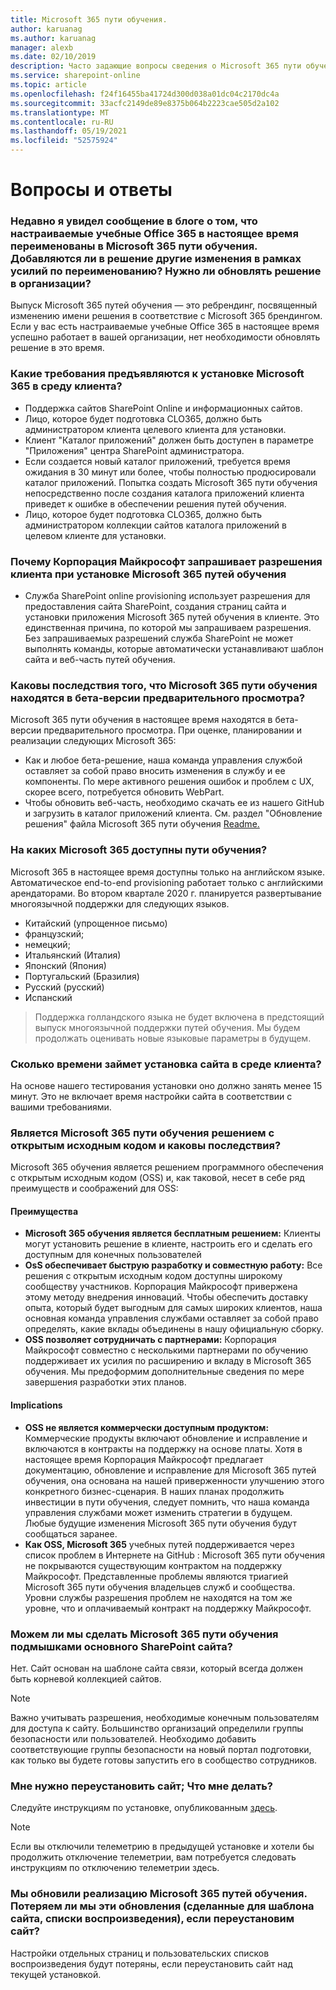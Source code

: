 ```yaml
---
title: Microsoft 365 пути обучения.
author: karuanag
ms.author: karuanag
manager: alexb
ms.date: 02/10/2019
description: Часто задающие вопросы сведения о Microsoft 365 пути обучения
ms.service: sharepoint-online
ms.topic: article
ms.openlocfilehash: f24f16455ba41724d300d038a01dc04c2170dc4a
ms.sourcegitcommit: 33acfc2149de89e8375b064b2223cae505d2a102
ms.translationtype: MT
ms.contentlocale: ru-RU
ms.lasthandoff: 05/19/2021
ms.locfileid: "52575924"
---
```

# <a name="frequently-asked-questions"></a>Вопросы и ответы

### <a name="i-recently-saw-a-blog-post-that-custom-learning-for-office-365-is-being-renamed-to-microsoft-365-learning-pathways-are-there-other-changes-being-added-to-the-solution-as-part-of-the-renaming-effort-should-i-update-the-solution-in-my-organization"></a>Недавно я увидел сообщение в блоге о том, что настраиваемые учебные Office 365 в настоящее время переименованы в Microsoft 365 пути обучения. Добавляются ли в решение другие изменения в рамках усилий по переименованию? Нужно ли обновлять решение в организации?

Выпуск Microsoft 365 путей обучения — это ребрендинг, посвященный изменению имени решения в соответствие с Microsoft 365 брендингом. Если у вас есть настраиваемые учебные Office 365 в настоящее время успешно работает в вашей организации, нет необходимости обновлять решение в это время.  

### <a name="what-are-the-requirements-for-installing-microsoft-365-learning-pathways-into-my-tenant-environment"></a>Какие требования предъявляются к установке Microsoft 365 в среду клиента?

- Поддержка сайтов SharePoint Online и информационных сайтов.
- Лицо, которое будет подготовка CLO365, должно быть администратором клиента целевого клиента для установки.
- Клиент "Каталог приложений" должен быть доступен в параметре "Приложения" центра SharePoint администратора.
- Если создается новый каталог приложений, требуется время ожидания в 30 минут или более, чтобы полностью продюсировали каталог приложений. Попытка создать Microsoft 365 пути обучения непосредственно после создания каталога приложений клиента приведет к ошибке в обеспечении решения путей обучения. 
- Лицо, которое будет подготовка CLO365, должно быть администратором коллекции сайтов каталога приложений в целевом клиенте для установки.

### <a name="why-is-microsoft-asking-for-tenant-permissions-when-installing-microsoft-365-learning-pathways"></a>Почему Корпорация Майкрософт запрашивает разрешения клиента при установке Microsoft 365 путей обучения 

- Служба SharePoint online provisioning использует разрешения для предоставления сайта SharePoint, создания страниц сайта и установки приложения Microsoft 365 путей обучения в клиенте. Это единственная причина, по которой мы запрашиваем разрешения. Без запрашиваемых разрешений служба SharePoint не может выполнять команды, которые автоматически устанавливают шаблон сайта и веб-часть путей обучения. 

### <a name="what-are-the-implications-of-microsoft-365-learning-pathways-being-in-a-beta-preview"></a>Каковы последствия того, что Microsoft 365 пути обучения находятся в бета-версии предварительного просмотра? 

Microsoft 365 пути обучения в настоящее время находятся в бета-версии предварительного просмотра. При оценке, планировании и реализации следующих Microsoft 365:

- Как и любое бета-решение, наша команда управления службой оставляет за собой право вносить изменения в службу и ее компоненты. По мере активного решения ошибок и проблем с UX, скорее всего, потребуется обновить WebPart.
- Чтобы обновить веб-часть, необходимо скачать ее из нашего GitHub и загрузить в каталог приложений клиента. См. раздел "Обновление решения" файла Microsoft 365 пути обучения [Readme.](https://github.com/pnp/custom-learning-office-365/blob/master/README.md) 

### <a name="what-languages-is-microsoft-365-learning-pathways-available-in"></a>На каких Microsoft 365 доступны пути обучения?

Microsoft 365 в настоящее время доступны только на английском языке. Автоматическое end-to-end provisioning работает только с английскими арендаторами. Во втором квартале 2020 г. планируется развертывание многоязычной поддержки для следующих языков. 

- Китайский (упрощенное письмо) 
- французский;  
- немецкий; 
- Итальянский (Италия) 
- Японский (Япония)  
- Португальский (Бразилия) 
- Русский (русский)  
- Испанский 

> Поддержка голландского языка не будет включена в предстоящий выпуск многоязычной поддержки путей обучения. Мы будем продолжать оценивать новые языковые параметры в будущем.

### <a name="how-long-will-it-take-to-install-the-site-in-our-tenant-environment"></a>Сколько времени займет установка сайта в среде клиента?

На основе нашего тестирования установки оно должно занять менее 15 минут. Это не включает время настройки сайта в соответствии с вашими требованиями.

### <a name="is-microsoft-365-learning-pathways-an-open-source-solution-and-what-are-the-implications"></a>Является Microsoft 365 пути обучения решением с открытым исходным кодом и каковы последствия?

Microsoft 365 обучения является решением программного обеспечения с открытым исходным кодом (OSS) и, как таковой, несет в себе ряд преимуществ и соображений для OSS:

#### <a name="benefits"></a>Преимущества 
- **Microsoft 365 обучения является бесплатным решением:** Клиенты могут установить решение в клиенте, настроить его и сделать его доступным для конечных пользователей
- **OsS обеспечивает быструю разработку и совместную работу:**  Все решения с открытым исходным кодом доступны широкому сообществу участников.  Корпорация Майкрософт привержена этому методу внедрения инноваций.  Чтобы обеспечить доставку опыта, который будет выгодным для самых широких клиентов, наша основная команда управления службами оставляет за собой право определять, какие вклады объединены в нашу официальную сборку.  
- **OSS позволяет сотрудничать с партнерами:** Корпорация Майкрософт совместно с несколькими партнерами по обучению поддерживает их усилия по расширению и вкладу в Microsoft 365 обучения. Мы предоформим дополнительные сведения по мере завершения разработки этих планов. 
    
#### <a name="implications"></a>Implications
- **OSS не является коммерчески доступным продуктом:** Коммерческие продукты включают обновление и исправление и включаются в контракты на поддержку на основе платы. Хотя в настоящее время Корпорация Майкрософт предлагает документацию, обновление и исправление для Microsoft 365 путей обучения, она основана на нашей приверженности улучшению этого конкретного бизнес-сценария. В наших планах продолжить инвестиции в пути обучения, следует помнить, что наша команда управления службами может изменить стратегии в будущем. Любые будущие изменения Microsoft 365 пути обучения будут сообщаться заранее. 
- **Как OSS, Microsoft 365** учебных путей поддерживается через список проблем в Интернете на GitHub : Microsoft 365 пути обучения не покрываются существующим контрактом на поддержку Майкрософт. Представленные проблемы являются триагией Microsoft 365 пути обучения владельцев служб и сообщества. Уровни службы разрешения проблем не находятся на том же уровне, что и оплачиваемый контракт на поддержку Майкрософт.  

### <a name="can-we-make-the-microsoft-365-learning-pathways-a-subsite-of-our-primary-sharepoint-site-collection"></a>Можем ли мы сделать Microsoft 365 пути обучения подмышками основного SharePoint сайта?

Нет. Сайт основан на шаблоне сайта связи, который всегда должен быть корневой коллекцией сайтов.

> [!NOTE]
> Важно учитывать разрешения, необходимые конечным пользователям для доступа к сайту. Большинство организаций определили группы безопасности или пользователей. Необходимо добавить соответствующие группы безопасности на новый портал подготовки, как только вы будете готовы запустить его в сообщество сотрудников.

### <a name="i-need-to-reinstall-the-site-what-should-i-do"></a>Мне нужно переустановить сайт; Что мне делать?

Следуйте инструкциям по установке, опубликованным [здесь](custom_provision.md).

> [!NOTE]
> Если вы отключили телеметрию в предыдущей установке и хотели бы продолжить отключение телеметрии, вам потребуется следовать инструкциям по отключению телеметрии здесь.

### <a name="we-made-updates-to-our-implementation-of-microsoft-365-learning-pathways-will-we-lose-these-updates-made-to-site-template-playlists-if-we-reinstall-the-site"></a>Мы обновили реализацию Microsoft 365 путей обучения. Потеряем ли мы эти обновления (сделанные для шаблона сайта, списки воспроизведения), если переустановим сайт?

Настройки отдельных страниц и пользовательских списков воспроизведения будут потеряны, если переустановить сайт над текущей установкой.  
